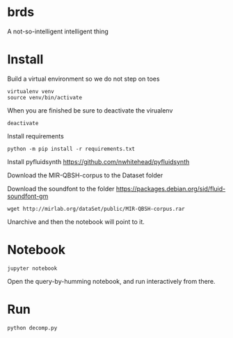 # brds
A not-so-intelligent intelligent thing

# Install

Build a virtual environment so we do not step on toes

~~~
virtualenv venv
source venv/bin/activate
~~~

When you are finished be sure to deactivate the virualenv

~~~
deactivate
~~~

Install requirements

~~~
python -m pip install -r requirements.txt
~~~

Install pyfluidsynth
https://github.com/nwhitehead/pyfluidsynth

Download the MIR-QBSH-corpus to the Dataset folder

Download the soundfont to the folder
https://packages.debian.org/sid/fluid-soundfont-gm

~~~
wget http://mirlab.org/dataSet/public/MIR-QBSH-corpus.rar
~~~

Unarchive and then the notebook will point to it.

# Notebook

~~~
jupyter notebook
~~~

Open the query-by-humming notebook, and run interactively from there.

# Run

~~~
python decomp.py
~~~